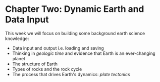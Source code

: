 Chapter Two: Dynamic Earth and Data Input
=======================

This week we will focus on building some background earth science knowledge:

* Data input and output i.e. loading and saving
* Thinking in *geologic time* and evidence that Earth is an ever-changing planet
* The structure of Earth
* Types of rocks and the rock cycle
* The process that drives Earth's dynamics: *plate tectonics*
